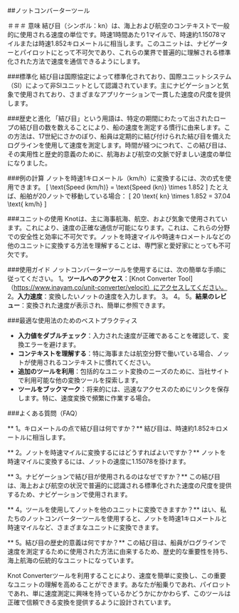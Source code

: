##ノットコンバーターツール

＃＃＃ 意味
結び目（シンボル：kn）は、海上および航空のコンテキストで一般的に使用される速度の単位です。時速1時間あたり1マイルで、時速約1.15078マイルまたは時速1.852キロメートルに相当します。このユニットは、ナビゲーターとパイロットにとって不可欠であり、これらの業界で普遍的に理解される標準化された方法で速度を通信できるようにします。

###標準化
結び目は国際協定によって標準化されており、国際ユニットシステム（SI）によって非SIユニットとして認識されています。主にナビゲーションと気象で使用されており、さまざまなアプリケーションで一貫した速度の尺度を提供します。

###歴史と進化
「結び目」という用語は、特定の期間にわたって出されたロープの結び目の数を数えることにより、船の速度を測定する慣行に由来します。この方法は、17世紀にさかのぼり、船員は定期的に結び付けられた結び目を備えたログラインを使用して速度を測定します。時間が経つにつれて、この結び目は、その実用性と歴史的意義のために、航海および航空の文脈で好ましい速度の単位になりました。

###例の計算
ノットを時速1キロメートル（km/h）に変換するには、次の式を使用できます。
\[ \text{Speed (km/h)} = \text{Speed (kn)} \times 1.852 \]
たとえば、船舶が20ノットで移動している場合：
\[ 20 \text{ kn} \times 1.852 = 37.04 \text{ km/h} \]

###ユニットの使用
Knotは、主に海事航海、航空、および気象で使用されています。これにより、速度の正確な通信が可能になります。これは、これらの分野での安全性と効率に不可欠です。ノットを時速マイルや時速キロメートルなどの他のユニットに変換する方法を理解することは、専門家と愛好家にとっても不可欠です。

###使用ガイド
ノットコンバーターツールを使用するには、次の簡単な手順に従ってください。
1。**ツールへのアクセス**：[Knot Converter Tool]（https://www.inayam.co/unit-converter/velocit）にアクセスしてください。
2。**入力速度**：変換したいノットの速度を入力します。
3。
4。
5。**結果のレビュー**：変換された速度が表示され、簡単に参照できます。

###最適な使用法のためのベストプラクティス
-  **入力値をダブルチェック**：入力された速度が正確であることを確認して、変換エラーを避けます。
-  **コンテキストを理解する**：特に海事または航空分野で働いている場合、ノットが使用されるコンテキストに慣れてください。
-  **追加のツールを利用**：包括的なユニット変換のニーズのために、当社サイトで利用可能な他の変換ツールを探索します。
-  **ツールをブックマーク**：将来的には、迅速なアクセスのためにリンクを保存します。特に、速度変換で頻繁に作業する場合。

###よくある質問（FAQ）

** 1。キロメートルの点で結び目は何ですか？**
結び目は、時速約1.852キロメートルに相当します。

** 2。ノットを時速マイルに変換するにはどうすればよいですか？**
ノットを時速マイルに変換するには、ノットの速度に1.15078を掛けます。

** 3。ナビゲーションで結び目が使用されるのはなぜですか？**
この結び目は、海上および航空の状況で普遍的に認識される標準化された速度の尺度を提供するため、ナビゲーションで使用されます。

** 4。ツールを使用してノットを他のユニットに変換できますか？**
はい、私たちのノットコンバーターツールを使用すると、ノットを時速1キロメートルと時速マイルなど、さまざまなユニットに変換できます。

** 5。結び目の歴史的意義は何ですか？**
この結び目は、船員がログラインで速度を測定するために使用された方法に由来するため、歴史的な重要性を持ち、海上航海の伝統的なユニットになっています。

Knot Converterツールを利用することにより、速度を簡単に変換し、この重要なユニットの理解を高めることができます。あなたが船乗りであれ、パイロットであれ、単に速度測定に興味を持っているかどうかにかかわらず、このツールは正確で信頼できる変換を提供するように設計されています。